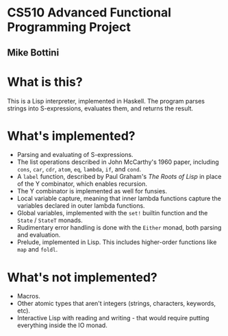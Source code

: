 # CS510 Advanced Functional Programming Project

## Mike Bottini

# What is this?

This is a Lisp interpreter, implemented in Haskell. The program parses strings
into S-expressions, evaluates them, and returns the result.

# What's implemented?

* Parsing and evaluating of S-expressions.
* The list operations described in John McCarthy's 1960 paper, including
`cons`, `car`, `cdr`, `atom`, `eq`, `lambda`, `if`, and `cond`.
* A `label` function, described by Paul Graham's *The Roots of Lisp* in place
of the Y combinator, which enables recursion.
* The Y combinator is implemented as well for funsies.
* Local variable capture, meaning that inner lambda functions capture the
variables declared in outer lambda functions.
* Global variables, implemented with the `set!` builtin function and the
`State` / `StateT` monads.
* Rudimentary error handling is done with the `Either` monad, both parsing and
evaluation.
* Prelude, implemented in Lisp. This includes higher-order functions like
`map` and `foldl`.

# What's not implemented?

* Macros.
* Other atomic types that aren't integers (strings, characters, keywords, etc).
* Interactive Lisp with reading and writing - that would require putting
everything inside the IO monad.
